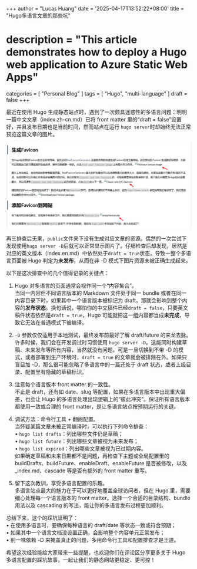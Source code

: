+++
author = "Lucas Huang"
date = '2025-04-17T13:52:22+08:00'
title = "Hugo多语言文章的那些坑"
# description = "This article demonstrates how to deploy a Hugo web application to Azure Static Web Apps"
categories = [
    "Personal Blog"
]
tags = [
    "Hugo",
    "multi-language"
]
draft = false
+++



最近在使用 Hugo 生成静态站点时，遇到了一次颇具迷惑性的多语言问题：明明一篇中文文章（index.zh-cn.md）已将 front matter 里的“draft = false”设置好，并且发布日期也是当前时间，然而站点在运行 `hugo server`时却始终无法正常预览这篇文章的图片。

![image-not-loading](image-not-loading.png)

再三排查后无果，`public`文件夹下没有生成对应文章的资源。偶然的一次尝试下发现使用`hugo server -D`后就可以正常显示图片了。仔细检查后却发现，居然是对应的英文版本（index.en.md）中依然处于`draft = true`状态，导致一整个多语言页面被 Hugo 判定为**未发布**，从而在非 -D 模式下图片资源未被正确生成起来。

以下是这次排查中的几个值得记录的关键点：

1. Hugo 对多语言的页面通常会视作同一个“内容集合”。  
   当同一内容但不同语言版本的 Markdown 文件处于同一 bundle 或者在同一内容目录下时，如果其中一个语言版本被标记为 draft，那就会影响到整个内容的**发布状态**。换句话说，哪怕你的中文稿件已经`draft = false`，只要英文稿件状态依然是`draft = true`，Hugo 可能就把这一组内容都当成**未完成**，导致它无法在普通模式下被编译。

2. `-D` 参数仅仅适用于本地测试，最终发布前最好了解 draft/future 的来龙去脉。  
   许多时候，我们会在开发调试时习惯使用 `hugo server -D`。这能同时构建草稿、未来发布等所有内容，当然就没有问题。可是一旦切换到不带 -D 的模式，或者部署到生产环境时，`draft = true` 的文章就会被排除在外。如果只盲目加 -D，那么很可能忽略了多语言中的一篇还处于 draft 状态，或者上级目录、配置里有隐藏的草稿标识。

3. 注意每个语言版本 front matter 的一致性。  
   不止是 draft，还有如 date、slug 等配置，如果在多语言版本中出现重大偏差，也会让 Hugo 的多语言处理出现逻辑上的“彼此冲突”。保证所有语言版本都使用一致或合理的 front matter，是让多语言站点按预期运行的关键。

4. 调试方法：命令行工具 + 翻阅配置。  
   当怀疑某篇文章未被正常编译时，可以执行下列命令排查：  
   • `hugo list drafts`：列出哪些文件仍是草稿；  
   • `hugo list future`：列出哪些文章被视为未来发布；  
   • `hugo list expired`：列出哪些文章被视为已过期内容。  
   如果确定草稿和未来日期都不是问题，再检查下主题或全局配置里的 buildDrafts、buildFuture、enableDraft、enableFuture 是否被修改，以及 _index.md、cascade 等是否有额外的 front matter 重写。

5. 留下这次教训，享受多语言配置的乐趣。  
   多语言站点最大的魅力在于可以更好地覆盖全球访问者，但在 Hugo 里，需要细心处理每一个语言版本的 front matter。选择一个合适的目录结构、bundle 用法以及 cascading 的写法，能让你的多语言发布过程更加顺利。

总结下来，这个的踩坑证明了：  
• 在使用多语言时，要确保每种语言的 draft/date 等状态一致或符合预期；  
• 如果其中一个语言文档没设置正确，会影响整个内容单元正常发布；  
• 别一味依赖 -D 来掩盖真正的问题，多用命令行工具和配置排查才是王道。

希望这次经验能给大家带来一些提醒，也欢迎你们在评论区分享更多关于 Hugo 多语言配置的踩坑故事，一起让我们的静态网站更稳定、更可控！